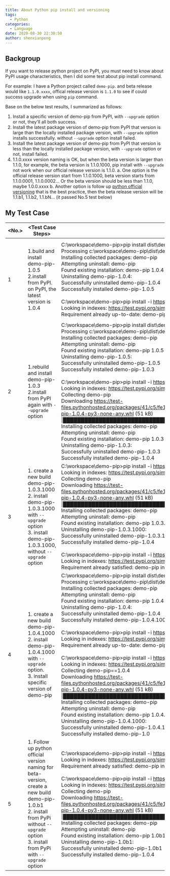 ```yaml
---
title: About Python pip install and versioning
tags:
  - Python
categories:
  - Language
date: 2020-08-30 22:30:50
author: shenxianpeng
---
```


## Backgroup

If you want to release python project on PyPI, you must need to know about PyPI usage characteristics, then I did some test about pip install command.

For example: I have a Python project called `demo-pip`. and beta release would like `1.1.0.xxxx`, offical release version is `1.1.0` to see if could success upgrade when using `pip` command.

Base on the below test results, I summarized as follows:

1.	Install a specific version of demo-pip from PyPI, with `--upgrade` option or not, they'll all both success.
2.	Install the latest package version of demo-pip from PyPI that version is large than the locally installed package version, with `--upgrade` option installs successfully. without `--upgrade` option install failed.
3.	Install the latest package version of demo-pip from PyPI that version is less than the locally installed package version, with `--upgrade` option or not, install failed.
4.	1.1.0.xxxx version naming is OK, but when the beta version is larger than 1.1.0, for example, the beta version is 1.1.0.1000, pip install with `--upgrade` not work when our official release version is 1.1.0.
  a.	One option is the official release version start from 1.1.0.1000, beta version starts from 1.1.0.0001, 1.1.0.0002… Or the beta version should be less than 1.1.0, maybe 1.0.0.xxxx
  b.	Another option is follow up [python official versioning](https://www.python.org/dev/peps/pep-0440/) that is the best practice, then the beta release version will be 1.1.b1, 1.1.b2, 1.1.bN… (it passed No.5 test below)

## My Test Case

<!-- more -->

| \<No.\> 	| \<Test Case Steps\> 	| \<Test Output\> 	| \<Test Results\> 	|
|---|---|---|---|
| 1 	| 1.build and install demo-pip-1.0.5<br>2.install from PyPI. on PyPI, the latest version is 1.0.4 	| C:\workspace\demo-pip>pip install dist\demo-pip-1.0.5-py3-none-any.whl<br>Processing c:\workspace\demo-pip\dist\demo-pip-1.0.5-py3-none-any.whl<br>Installing collected packages: demo-pip<br>  Attempting uninstall: demo-pip<br>    Found existing installation: demo-pip 1.0.4<br>    Uninstalling demo-pip-1.0.4:<br>      Successfully uninstalled demo-pip-1.0.4<br>Successfully installed demo-pip-1.0.5<br> <br>C:\workspace\demo-pip>pip install -i https://test.pypi.org/simple/ --upgrade demo-pip<br>Looking in indexes: https://test.pypi.org/simple/<br>Requirement already up-to-date: demo-pip in c:\program files\python38\lib\site-packages (1.0.5) 	| install with `--upgrade` option failed when the installed version number is less than the current version number 	|
| 2 	| 1.rebuild and install demo-pip-1.0.3<br>2.install from PyPI again with `--upgrade` option 	| C:\workspace\demo-pip>pip install dist\demo-pip-1.0.3-py3-none-any.whl<br>Processing c:\workspace\demo-pip\dist\demo-pip-1.0.3-py3-none-any.whl<br>Installing collected packages: demo-pip<br>  Attempting uninstall: demo-pip<br>    Found existing installation: demo-pip 1.0.5<br>    Uninstalling demo-pip-1.0.5:<br>      Successfully uninstalled demo-pip-1.0.5<br>Successfully installed demo-pip-1.0.3<br> <br>C:\workspace\demo-pip>pip install -i https://test.pypi.org/simple/ --upgrade demo-pip<br>Looking in indexes: https://test.pypi.org/simple/<br>Collecting demo-pip<br>  Downloading https://test-files.pythonhosted.org/packages/41/c5/fe16fdc482927b2831c36f96d6e5a1c5b7a2a676ddc4c00c67a9ccf644e9/demo-pip-1.0.4-py3-none-any.whl (51 kB)<br>     \|████████████████████████████████\| 51 kB 362 kB/s<br>Installing collected packages: demo-pip<br>  Attempting uninstall: demo-pip<br>    Found existing installation: demo-pip 1.0.3<br>    Uninstalling demo-pip-1.0.3:<br>      Successfully uninstalled demo-pip-1.0.3<br>Successfully installed demo-pip-1.0.4 	| install with `--upgrade` option success from PyPI when install version number is larger than the current version number 	|
| 3 	| 1. create a new build demo-pip-1.0.3.1000<br>2. install demo-pip-1.0.3.1000 with `--upgrade` option<br>3. install demo-pip-1.0.3.1000, without `--upgrade` option 	| C:\workspace\demo-pip>pip install -i https://test.pypi.org/simple/ --upgrade demo-pip<br>Looking in indexes: https://test.pypi.org/simple/<br>Collecting demo-pip<br>  Downloading https://test-files.pythonhosted.org/packages/41/c5/fe16fdc482927b2831c36f96d6e5a1c5b7a2a676ddc4c00c67a9ccf644e9/demo-pip-1.0.4-py3-none-any.whl (51 kB)<br>     \|████████████████████████████████\| 51 kB 83 kB/s<br>Installing collected packages: demo-pip<br>  Attempting uninstall: demo-pip<br>    Found existing installation: demo-pip 1.0.3.1000<br>    Uninstalling demo-pip-1.0.3.1000:<br>      Successfully uninstalled demo-pip-1.0.3.1000<br>Successfully installed demo-pip-1.0.4<br> <br>C:\workspace\demo-pip>pip install -i https://test.pypi.org/simple/ demo-pip<br>Looking in indexes: https://test.pypi.org/simple/<br>Requirement already satisfied: demo-pip in c:\program files\python38\lib\site-packages (1.0.3.1000) 	| 1. install with `--upgrade` option success<br> 2. install without `--upgrade` option failed 	|
| 4 	| 1. create a new build demo-pip-1.0.4.1000<br>2. install demo-pip-1.0.4.1000 with `--upgrade` option.<br>3. install specific version of demo-pip 	| C:\workspace\demo-pip>pip install dist\demo-pip-1.0.4.1000-py3-none-any.whl<br>Processing c:\workspace\demo-pip\dist\demo-pip-1.0.4.1000-py3-none-any.whl<br>Installing collected packages: demo-pip<br>  Attempting uninstall: demo-pip<br>    Found existing installation: demo-pip 1.0.4<br>    Uninstalling demo-pip-1.0.4:<br>      Successfully uninstalled demo-pip-1.0.4<br>Successfully installed demo-pip-1.0.4.1000<br> <br>C:\workspace\demo-pip>pip install -i https://test.pypi.org/simple/ --upgrade demo-pip<br>Looking in indexes: https://test.pypi.org/simple/<br>Requirement already up-to-date: demo-pip in c:\program files\python38\lib\site-packages (1.0.4.1000)<br> <br>C:\workspace\demo-pip>pip install -i https://test.pypi.org/simple/  demo-pip==1.0.4<br>Looking in indexes: https://test.pypi.org/simple/<br>Collecting demo-pip==1.0.4<br>  Downloading https://test-files.pythonhosted.org/packages/41/c5/fe16fdc482927b2831c36f96d6e5a1c5b7a2a676ddc4c00c67a9ccf644e9/demo-pip-1.0.4-py3-none-any.whl (51 kB)<br>     \|████████████████████████████████\| 51 kB 362 kB/s<br>Installing collected packages: demo-pip<br>  Attempting uninstall: demo-pip<br>    Found existing installation: demo-pip 1.0.4.1000<br>    Uninstalling demo-pip-1.0.4.1000:<br>      Successfully uninstalled demo-pip-1.0.4.1000<br>Successfully installed demo-pip-1.0 	| Install failed when the install version number is less than the currently installed version number<br> <br>if install a specific version of demo-pip with `--upgrade` option or not. will both works. 	|
| 5 	| 1. Follow up python official version naming for beta-version, create a new build demo-pip-1.0.b1<br>2. install from PyPi without `--upgrade` option<br>3. install from PyPi with `--upgrade` option 	| C:\workspace\demo-pip>pip install -i https://test.pypi.org/simple/ demo-pip<br>Looking in indexes: https://test.pypi.org/simple/<br>Requirement already satisfied: demo-pip in c:\program files\python38\lib\site-packages (1.0b1)<br> <br>C:\workspace\demo-pip>pip install -i https://test.pypi.org/simple/ --upgrade demo-pip<br>Looking in indexes: https://test.pypi.org/simple/<br>Collecting demo-pip<br>  Downloading https://test-files.pythonhosted.org/packages/41/c5/fe16fdc482927b2831c36f96d6e5a1c5b7a2a676ddc4c00c67a9ccf644e9/demo-pip-1.0.4-py3-none-any.whl (51 kB)<br>     \|████████████████████████████████\| 51 kB 362 kB/s<br>Installing collected packages: demo-pip<br>  Attempting uninstall: demo-pip<br>    Found existing installation: demo-pip 1.0b1<br>    Uninstalling demo-pip-1.0b1:<br>      Successfully uninstalled demo-pip-1.0b1<br>Successfully installed demo-pip-1.0.4 	| install successful with `--upgrade` option<br>so it means 1.0.b1 version number is less than 1.0.4 version 	|
